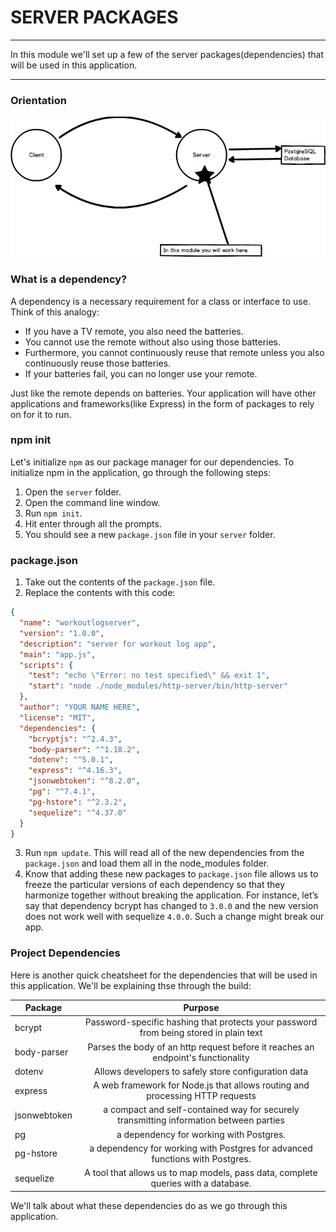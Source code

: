 # SERVER PACKAGES
---
In this module we'll set up a few of the server packages(dependencies) that will be used in this application.

<hr />

### Orientation
![screenshot](assets/01-clientserverdiagram.png)

### What is a dependency?
A dependency is a necessary requirement for a class or interface to use.<br>
Think of this analogy: 
* If you have a TV remote, you also need the batteries.
* You cannot use the remote without also using those batteries. 
* Furthermore, you cannot continuously reuse that remote unless you also continuously reuse those batteries.  
* If your batteries fail, you can no longer use your remote. 

Just like the remote depends on batteries. Your application will have other applications and frameworks(like Express) in the form of packages to rely on for it to run.

### npm init
Let's initialize `npm` as our package manager for our dependencies. To initialize npm in the application, go through the following steps:

1. Open the `server` folder.
2. Open the command line window.
3. Run `npm init`.
4. Hit enter through all the prompts. 
5. You should see a new `package.json` file in your `server` folder.

### package.json
1. Take out the contents of the `package.json` file.
2. Replace the contents with this code:  

```json
{
  "name": "workoutlogserver",
  "version": "1.0.0",
  "description": "server for workout log app",
  "main": "app.js",
  "scripts": {
    "test": "echo \"Error: no test specified\" && exit 1",
    "start": "node ./node_modules/http-server/bin/http-server"
  },
  "author": "YOUR NAME HERE",
  "license": "MIT",
  "dependencies": {
    "bcryptjs": "^2.4.3",
    "body-parser": "^1.18.2",
    "dotenv": "^5.0.1",
    "express": "^4.16.3",
    "jsonwebtoken": "^8.2.0",
    "pg": "^7.4.1",
    "pg-hstore": "^2.3.2",
    "sequelize": "^4.37.0"
  }
}
```

3. Run `npm update`. This will read all of the new dependencies from the `package.json` and load them all in the node_modules folder. 
4. Know that adding these new packages to `package.json` file allows us to freeze the particular versions of each dependency so that they harmonize together without breaking the application. For instance, let’s say that dependency bcrypt has changed to `3.0.0` and the new version does not work well with sequelize `4.0.0`. Such a change might break our app. 

### Project Dependencies
Here is another quick cheatsheet for the dependencies that will be used in this application. We'll be explaining thse through the build:

| Package       | Purpose    | 
| ------------- |:-------------:|
| bcrypt        | Password-specific hashing that protects your password from being stored in plain text |
| body-parser   | Parses the body of an http request before it reaches an endpoint's functionality |
| dotenv        | Allows developers to safely store configuration data |
| express       | A web framework for Node.js that allows routing and processing HTTP requests |
| jsonwebtoken  | a compact and self-contained way for securely transmitting information between parties |
| pg            | a dependency for working with Postgres. |
| pg-hstore     | a dependency for working with Postgres for advanced functions with Postgres. |
| sequelize     | A tool that allows us to map models, pass data, complete queries with a database. |

We'll talk about what these dependencies do as we go through this application. 
